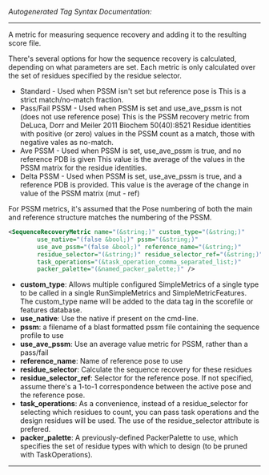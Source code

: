 <!-- THIS IS AN AUTOGENERATED FILE: Don't edit it directly, instead change the schema definition in the code itself. -->

_Autogenerated Tag Syntax Documentation:_

---
A metric for measuring sequence recovery and adding it to the resulting score file.

There's several options for how the sequence recovery is calculated, depending on what parameters are set.
Each metric is only calculated over the set of residues specified by the residue selector.

* Standard - Used when PSSM isn't set but reference pose is
     This is a strict match/no-match fraction.
* Pass/Fail PSSM - Used when PSSM is set and use_ave_pssm is not (does not use reference pose)
     This is the PSSM recovery metric from DeLuca, Dorr and Meiler 2011 Biochem 50(40):8521
     Residue identities with positive (or zero) values in the PSSM count as a match, those with negative vales as no-match.
* Ave PSSM - Used when PSSM is set, use_ave_pssm is true, and no reference PDB is given
     This value is the average of the values in the PSSM matrix for the residue identities.
* Delta PSSM - Used when PSSM is set, use_ave_pssm is true, and a reference PDB is provided.
     This value is the average of the change in value of the PSSM matrix (mut - ref)

For PSSM metrics, it's assumed that the Pose numbering of both the main and reference structure matches the numbering of the PSSM.

```xml
<SequenceRecoveryMetric name="(&string;)" custom_type="(&string;)"
        use_native="(false &bool;)" pssm="(&string;)"
        use_ave_pssm="(false &bool;)" reference_name="(&string;)"
        residue_selector="(&string;)" residue_selector_ref="(&string;)"
        task_operations="(&task_operation_comma_separated_list;)"
        packer_palette="(&named_packer_palette;)" />
```

-   **custom_type**: Allows multiple configured SimpleMetrics of a single type to be called in a single RunSimpleMetrics and SimpleMetricFeatures. 
 The custom_type name will be added to the data tag in the scorefile or features database.
-   **use_native**: Use the native if present on the cmd-line.
-   **pssm**: a filename of a blast formatted pssm file containing the sequence profile to use
-   **use_ave_pssm**: Use an average value metric for PSSM, rather than a pass/fail
-   **reference_name**: Name of reference pose to use
-   **residue_selector**: Calculate the sequence recovery for these residues
-   **residue_selector_ref**: Selector for the reference pose. If not specified, assume there's a 1-to-1 correspondence between the active pose and the reference pose.
-   **task_operations**: As a convenience, instead of a residue_selector for selecting which residues to count, you can pass task operations and the design residues will be used. The use of the residue_selector attribute is prefered.
-   **packer_palette**: A previously-defined PackerPalette to use, which specifies the set of residue types with which to design (to be pruned with TaskOperations).

---
